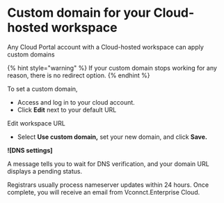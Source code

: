 # Custom domain for your Cloud-hosted workspace

Any Cloud Portal account with a Cloud-hosted workspace can apply custom domains

{% hint style="warning" %}
&#x20;If your custom domain stops working for any reason, there is no redirect option.
{% endhint %}

To set a custom domain,

* Access and log in to your cloud account.
* Click **Edit** next to your default URL

<figcaption><p>Edit workspace URL</p></figcaption>

* Select **Use custom domain,** set your new domain, and click **Save.**

**![DNS settings]**

A message tells you to wait for DNS verification, and your domain URL displays a pending status.

Registrars usually process nameserver updates within 24 hours. Once complete, you will receive an email from Vconnct.Enterprise Cloud.
